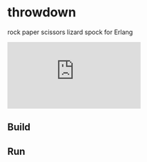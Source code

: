 # throwdown
rock paper scissors lizard spock for Erlang

![rpsls.png](https://commons.wikimedia.org/w/index.php?curid=13241299)

## Build

## Run

